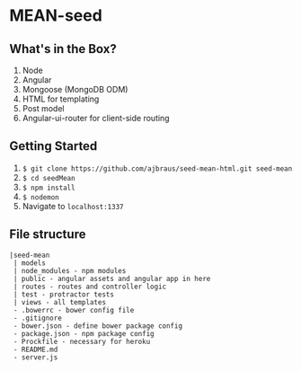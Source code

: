# MEAN-seed

## What's in the Box?

1. Node
2. Angular
3. Mongoose (MongoDB ODM)
4. HTML for templating
5. Post model
6. Angular-ui-router for client-side routing

## Getting Started

1. ```$ git clone https://github.com/ajbraus/seed-mean-html.git seed-mean```
2. ```$ cd seedMean```
3. ```$ npm install```
4. ```$ nodemon```
5. Navigate to `localhost:1337`


## File structure

```
|seed-mean
 | models 
 | node_modules - npm modules
 | public - angular assets and angular app in here
 | routes - routes and controller logic
 | test - protractor tests
 | views - all templates
 - .bowerrc - bower config file
 - .gitignore
 - bower.json - define bower package config
 - package.json - npm package config
 - Prockfile - necessary for heroku
 - README.md
 - server.js 

```
